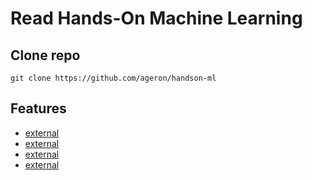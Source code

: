 <!--
[proast]
-->
# Read Hands-On Machine Learning

## Clone repo

`git clone https://github.com/ageron/handson-ml`

## Features

* [external](key:ch1_ml_landscape)
* [external](key:ch2_e2e_project)
* [external](key:ch3_classification)
* [external](key:ch4_training)
